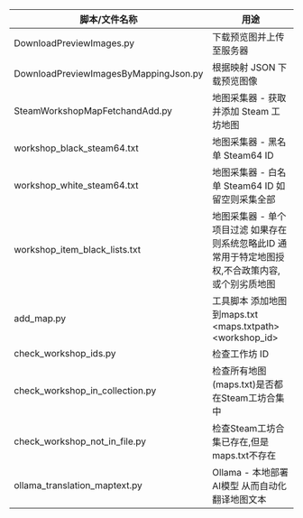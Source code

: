 | 脚本/文件名称 | 用途 |
| -------------- | ---- |
| DownloadPreviewImages.py | 下载预览图并上传至服务器 |
| DownloadPreviewImagesByMappingJson.py | 根据映射 JSON 下载预览图像 |
| SteamWorkshopMapFetchandAdd.py | 地图采集器 - 获取并添加 Steam 工坊地图 |
| workshop_black_steam64.txt | 地图采集器 - 黑名单 Steam64 ID |
| workshop_white_steam64.txt | 地图采集器 - 白名单 Steam64 ID 如留空则采集全部|
| workshop_item_black_lists.txt | 地图采集器 - 单个项目过滤 如果存在则系统忽略此ID 通常用于特定地图授权,不合政策内容,或个别劣质地图|
| add_map.py | 工具脚本 添加地图到maps.txt <maps.txtpath> <wsid> <mapName> <workshop_id>|
| check_workshop_ids.py | 检查工作坊 ID |
| check_workshop_in_collection.py | 检查所有地图(maps.txt)是否都在Steam工坊合集中 |
| check_workshop_not_in_file.py | 检查Steam工坊合集已存在,但是maps.txt不存在 |
| ollama_translation_maptext.py | Ollama - 本地部署AI模型 从而自动化翻译地图文本 |
